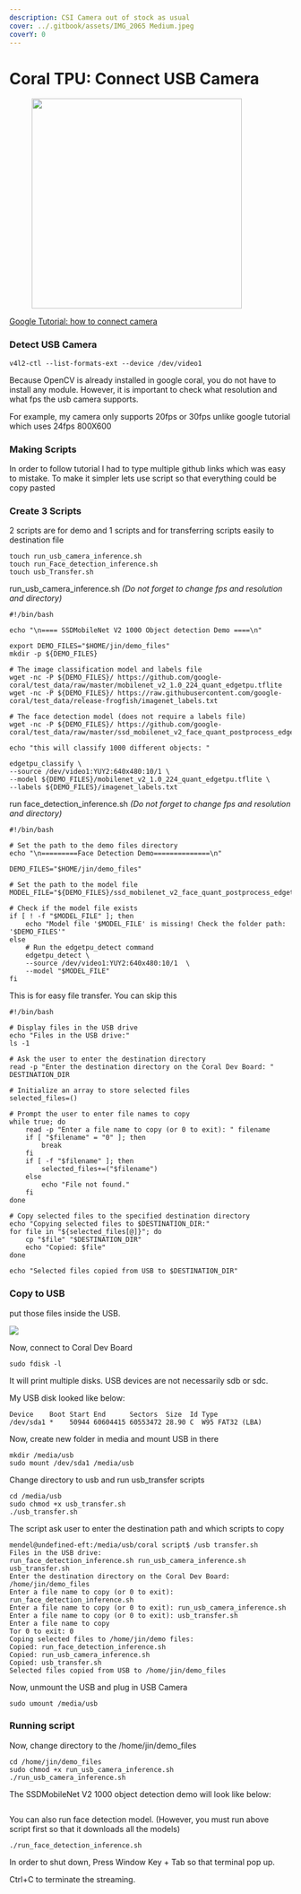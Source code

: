 ```yaml
---
description: CSI Camera out of stock as usual
cover: ../.gitbook/assets/IMG_2065 Medium.jpeg
coverY: 0
---
```


# Coral TPU: Connect USB Camera

<figure><img src="../.gitbook/assets/IMG_2127 Large (1).jpeg" alt="" width="375"><figcaption></figcaption></figure>

[Google Tutorial: how to connect camera](https://coral.ai/docs/dev-board/camera/#connect-a-usb-camera)

### Detect USB Camera

```
v4l2-ctl --list-formats-ext --device /dev/video1
```

Because OpenCV is already installed in google coral, you do not have to install any module. However, it is important to check what resolution and what fps the usb camera supports.&#x20;

For example, my camera only supports 20fps or 30fps unlike google tutorial which uses 24fps 800X600



### Making Scripts

In order to follow tutorial I had to type multiple github links which was easy to mistake. To make it simpler lets use script so that everything could be copy pasted

### Create 3 Scripts&#x20;

2 scripts are for demo and 1 scripts and for transferring scripts easily to destination file

```
touch run_usb_camera_inference.sh
touch run_Face_detection_inference.sh 
touch usb_Transfer.sh 
```

run\_usb\_camera\_inference.sh _(Do not forget to change fps and resolution and directory)_

```shellscript
#!/bin/bash

echo "\n==== SSDMobileNet V2 1000 Object detection Demo ====\n"

export DEMO_FILES="$HOME/jin/demo_files"
mkdir -p ${DEMO_FILES}

# The image classification model and labels file
wget -nc -P ${DEMO_FILES}/ https://github.com/google-coral/test_data/raw/master/mobilenet_v2_1.0_224_quant_edgetpu.tflite
wget -nc -P ${DEMO_FILES}/ https://raw.githubusercontent.com/google-coral/test_data/release-frogfish/imagenet_labels.txt

# The face detection model (does not require a labels file)
wget -nc -P ${DEMO_FILES}/ https://github.com/google-coral/test_data/raw/master/ssd_mobilenet_v2_face_quant_postprocess_edgetpu.tflite

echo "this will classify 1000 different objects: "

edgetpu_classify \
--source /dev/video1:YUY2:640x480:10/1 \
--model ${DEMO_FILES}/mobilenet_v2_1.0_224_quant_edgetpu.tflite \
--labels ${DEMO_FILES}/imagenet_labels.txt

```

run face\_detection\_inference.sh _(Do not forget to change fps and resolution and directory)_

```shellscript
#!/bin/bash

# Set the path to the demo files directory
echo "\n=========Face Detection Demo==============\n"

DEMO_FILES="$HOME/jin/demo_files"

# Set the path to the model file
MODEL_FILE="${DEMO_FILES}/ssd_mobilenet_v2_face_quant_postprocess_edgetpu.tflite"

# Check if the model file exists
if [ ! -f "$MODEL_FILE" ]; then
    echo "Model file '$MODEL_FILE' is missing! Check the folder path: '$DEMO_FILES'"
else
    # Run the edgetpu_detect command
    edgetpu_detect \
    --source /dev/video1:YUY2:640x480:10/1  \
    --model "$MODEL_FILE"
fi

```

This is for easy file transfer. You can skip this

```shellscript
#!/bin/bash

# Display files in the USB drive
echo "Files in the USB drive:"
ls -1

# Ask the user to enter the destination directory
read -p "Enter the destination directory on the Coral Dev Board: " DESTINATION_DIR

# Initialize an array to store selected files
selected_files=()

# Prompt the user to enter file names to copy
while true; do
    read -p "Enter a file name to copy (or 0 to exit): " filename
    if [ "$filename" = "0" ]; then
        break
    fi
    if [ -f "$filename" ]; then
        selected_files+=("$filename")
    else
        echo "File not found."
    fi
done

# Copy selected files to the specified destination directory
echo "Copying selected files to $DESTINATION_DIR:"
for file in "${selected_files[@]}"; do
    cp "$file" "$DESTINATION_DIR"
    echo "Copied: $file"
done

echo "Selected files copied from USB to $DESTINATION_DIR"

```

### Copy to USB&#x20;

put those files inside the USB.

&#x20;![](../.gitbook/assets/image.png)

Now, connect to Coral Dev Board&#x20;

```
sudo fdisk -l 
```

It will print multiple disks. USB devices are not necessarily sdb or sdc.&#x20;

My USB disk looked like below:&#x20;

```
Device    Boot Start End      Sectors  Size  Id Type
/dev/sda1 *    50944 60604415 60553472 28.90 C  W95 FAT32 (LBA)
```

Now, create new folder in media and mount USB in there&#x20;

```
mkdir /media/usb
sudo mount /dev/sda1 /media/usb
```

Change directory to usb and run usb\_transfer scripts

```
cd /media/usb 
sudo chmod +x usb_transfer.sh
./usb_transfer.sh
```

The script ask user to enter the destination path and which scripts to copy&#x20;

```
mendel@undefined-eft:/media/usb/coral script$ /usb transfer.sh
Files in the USB drive:
run_face_detection_inference.sh run_usb_camera_inference.sh usb_transfer.sh
Enter the destination directory on the Coral Dev Board: /home/jin/demo_files
Enter a file name to copy (or 0 to exit): run_face_detection_inference.sh
Enter a file name to copy (or 0 to exit): run_usb_camera_inference.sh
Enter a file name to copy (or 0 to exit): usb_transfer.sh
Enter a file name to copy
Tor 0 to exit: 0
Coping selected files to /home/jin/demo files:
Copied: run_face_detection_inference.sh
Copied: run_usb_camera_inference.sh
Copied: usb_transfer.sh
Selected files copied from USB to /home/jin/demo_files
```

Now, unmount the USB and plug in USB Camera

```
sudo umount /media/usb
```

### Running script&#x20;

Now, change directory to the /home/jin/demo\_files&#x20;

```
cd /home/jin/demo_files
sudo chmod +x run_usb_camera_inference.sh
./run_usb_camera_inference.sh 
```

The SSDMobileNet V2 1000 object detection demo will look like below:&#x20;

<figure><img src="../.gitbook/assets/Screenshot 2023-08-23 at 6.53.36 PM (1).png" alt=""><figcaption></figcaption></figure>

You can also run face detection model. (However, you must run above script first so that it downloads all the models)&#x20;

```
./run_face_detection_inference.sh 
```

In order to shut down, Press Window Key + Tab so that terminal pop up.&#x20;

Ctrl+C to terminate the streaming.&#x20;

